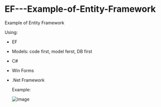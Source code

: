 # EF---Example-of-Entity-Framework
Example of Entity Framework

Using:
- EF
- Models: code first, model ferst, DB first
- C#
- Win Forms
- .Net Framework

  Example:

  ![image](https://github.com/user-attachments/assets/bc371bdf-0c80-47e4-a8e0-c0640689f622)

